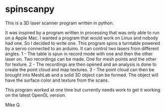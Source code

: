 # spinscanpy

This is a 3D laser scanner program written in python.

It was inspired by a program written in processing that was only able to run on a Apple Mac.
I wanted a program that would work on Linux and nobody had one. So I decided to write one.
This program spins a turntable powered by a servo connected to an arduino. It can control 
two lasers from different angles.
1 - The table is spun in record mode with one and then the other laser on.
	Two recordings can be made. One for mesh points and the other for texture.
2 - The recordings are then opened and an analysis is done to create the point cloud and map textures.
3 - The point cloud can then be brought into MeshLab and a solid 3D object can be formed. The object will have the surface color and texture from the scans.

This program worked at one time but currently needs work to get it working on the latest OpenGL
version.

Mike Q.
